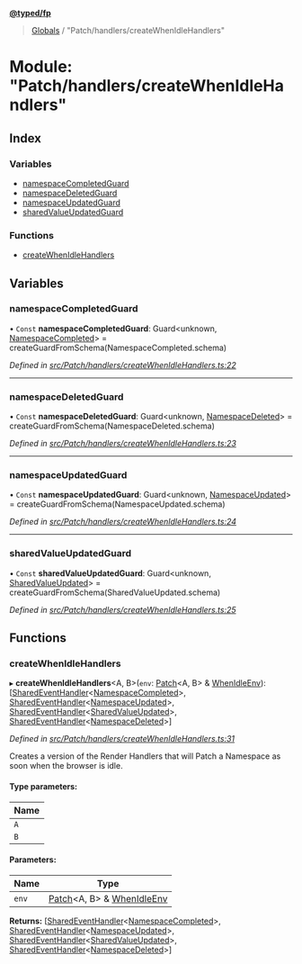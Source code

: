 **[@typed/fp](../README.md)**

> [Globals](../globals.md) / "Patch/handlers/createWhenIdleHandlers"

# Module: "Patch/handlers/createWhenIdleHandlers"

## Index

### Variables

* [namespaceCompletedGuard](_patch_handlers_createwhenidlehandlers_.md#namespacecompletedguard)
* [namespaceDeletedGuard](_patch_handlers_createwhenidlehandlers_.md#namespacedeletedguard)
* [namespaceUpdatedGuard](_patch_handlers_createwhenidlehandlers_.md#namespaceupdatedguard)
* [sharedValueUpdatedGuard](_patch_handlers_createwhenidlehandlers_.md#sharedvalueupdatedguard)

### Functions

* [createWhenIdleHandlers](_patch_handlers_createwhenidlehandlers_.md#createwhenidlehandlers)

## Variables

### namespaceCompletedGuard

• `Const` **namespaceCompletedGuard**: Guard\<unknown, [NamespaceCompleted](_shared_core_events_namespaceevent_.namespacecompleted.md)> = createGuardFromSchema(NamespaceCompleted.schema)

*Defined in [src/Patch/handlers/createWhenIdleHandlers.ts:22](https://github.com/TylorS/typed-fp/blob/f129829/src/Patch/handlers/createWhenIdleHandlers.ts#L22)*

___

### namespaceDeletedGuard

• `Const` **namespaceDeletedGuard**: Guard\<unknown, [NamespaceDeleted](_shared_core_events_namespaceevent_.namespacedeleted.md)> = createGuardFromSchema(NamespaceDeleted.schema)

*Defined in [src/Patch/handlers/createWhenIdleHandlers.ts:23](https://github.com/TylorS/typed-fp/blob/f129829/src/Patch/handlers/createWhenIdleHandlers.ts#L23)*

___

### namespaceUpdatedGuard

• `Const` **namespaceUpdatedGuard**: Guard\<unknown, [NamespaceUpdated](_shared_core_events_namespaceevent_.namespaceupdated.md)> = createGuardFromSchema(NamespaceUpdated.schema)

*Defined in [src/Patch/handlers/createWhenIdleHandlers.ts:24](https://github.com/TylorS/typed-fp/blob/f129829/src/Patch/handlers/createWhenIdleHandlers.ts#L24)*

___

### sharedValueUpdatedGuard

• `Const` **sharedValueUpdatedGuard**: Guard\<unknown, [SharedValueUpdated](_shared_core_events_sharedvalueevent_.sharedvalueupdated.md)> = createGuardFromSchema(SharedValueUpdated.schema)

*Defined in [src/Patch/handlers/createWhenIdleHandlers.ts:25](https://github.com/TylorS/typed-fp/blob/f129829/src/Patch/handlers/createWhenIdleHandlers.ts#L25)*

## Functions

### createWhenIdleHandlers

▸ **createWhenIdleHandlers**\<A, B>(`env`: [Patch](../interfaces/_patch_patch_.patch.md)\<A, B> & [WhenIdleEnv](../interfaces/_dom_whenidle_.whenidleenv.md)): [[SharedEventHandler](_shared_createsharedenvprovider_sharedeventhandler_.md#sharedeventhandler)\<[NamespaceCompleted](_shared_core_events_namespaceevent_.namespacecompleted.md)>, [SharedEventHandler](_shared_createsharedenvprovider_sharedeventhandler_.md#sharedeventhandler)\<[NamespaceUpdated](_shared_core_events_namespaceevent_.namespaceupdated.md)>, [SharedEventHandler](_shared_createsharedenvprovider_sharedeventhandler_.md#sharedeventhandler)\<[SharedValueUpdated](_shared_core_events_sharedvalueevent_.sharedvalueupdated.md)>, [SharedEventHandler](_shared_createsharedenvprovider_sharedeventhandler_.md#sharedeventhandler)\<[NamespaceDeleted](_shared_core_events_namespaceevent_.namespacedeleted.md)>]

*Defined in [src/Patch/handlers/createWhenIdleHandlers.ts:31](https://github.com/TylorS/typed-fp/blob/f129829/src/Patch/handlers/createWhenIdleHandlers.ts#L31)*

Creates a version of the Render Handlers that will Patch a Namespace
as soon when the browser is idle.

#### Type parameters:

Name |
------ |
`A` |
`B` |

#### Parameters:

Name | Type |
------ | ------ |
`env` | [Patch](../interfaces/_patch_patch_.patch.md)\<A, B> & [WhenIdleEnv](../interfaces/_dom_whenidle_.whenidleenv.md) |

**Returns:** [[SharedEventHandler](_shared_createsharedenvprovider_sharedeventhandler_.md#sharedeventhandler)\<[NamespaceCompleted](_shared_core_events_namespaceevent_.namespacecompleted.md)>, [SharedEventHandler](_shared_createsharedenvprovider_sharedeventhandler_.md#sharedeventhandler)\<[NamespaceUpdated](_shared_core_events_namespaceevent_.namespaceupdated.md)>, [SharedEventHandler](_shared_createsharedenvprovider_sharedeventhandler_.md#sharedeventhandler)\<[SharedValueUpdated](_shared_core_events_sharedvalueevent_.sharedvalueupdated.md)>, [SharedEventHandler](_shared_createsharedenvprovider_sharedeventhandler_.md#sharedeventhandler)\<[NamespaceDeleted](_shared_core_events_namespaceevent_.namespacedeleted.md)>]
